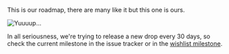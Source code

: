 This is our roadmap, there are many like it but this one is ours.

![Yuuuup...](http://cdn.videogum.com/files/2010/06/car_cliff.jpg)

In all seriousness, we're trying to release a new drop every 30 days, so check the current milestone in the issue tracker or in the [wishlist milestone](https://github.com/kandanapp/kandan/issues?milestone=1&page=1&state=open).